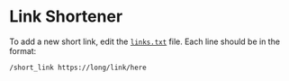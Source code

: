 # Link Shortener

To add a new short link, edit the [`links.txt`](./links.txt) file. Each line should be in the format:

```txt
/short_link https://long/link/here
```
